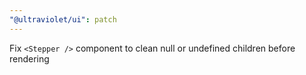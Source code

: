 ```yaml
---
"@ultraviolet/ui": patch
---
```


Fix `<Stepper />` component to clean null or undefined children before rendering
